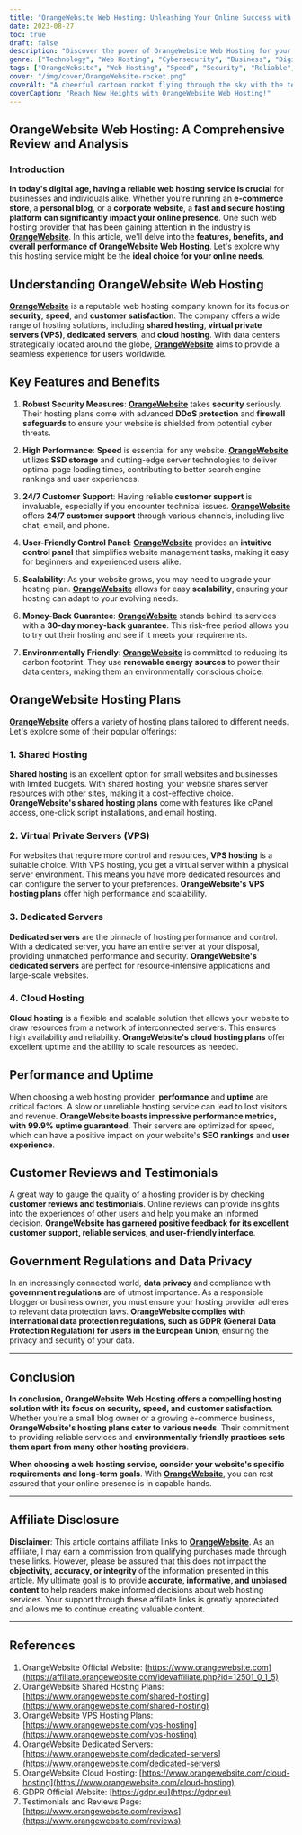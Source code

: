 ```yaml
---
title: "OrangeWebsite Web Hosting: Unleashing Your Online Success with Speed and Security"
date: 2023-08-27
toc: true
draft: false
description: "Discover the power of OrangeWebsite Web Hosting for your online ventures - fast, secure, and reliable solutions for all your website needs."
genre: ["Technology", "Web Hosting", "Cybersecurity", "Business", "Digital Services", "Website Management", "Internet", "E-commerce", "Cloud Hosting", "Server Hosting"]
tags: ["OrangeWebsite", "Web Hosting", "Speed", "Security", "Reliable", "Customer Support", "Control Panel", "Scalability", "Cloud Hosting", "VPS Hosting", "Dedicated Servers", "SSD Storage", "Data Protection", "GDPR", "Environmentally Friendly", "Renewable Energy", "Online Presence", "SEO Rankings", "User Experience", "Best Web Hosting Services", "Secure Hosting Solutions", "Top Hosting Providers", "Environmentally Conscious Hosting", "Website Hosting for Businesses", "Choosing the Right Hosting Plan", "OrangeWebsite Reviews", "Web Hosting Benefits", "Online Success Factors", "Fast Loading Websites"]
cover: "/img/cover/OrangeWebsite-rocket.png"
coverAlt: "A cheerful cartoon rocket flying through the sky with the text 'OrangeWebsite' on its side, symbolizing the speedy and secure hosting experience."
coverCaption: "Reach New Heights with OrangeWebsite Web Hosting!"
---
```


## OrangeWebsite Web Hosting: A Comprehensive Review and Analysis

### **Introduction**

**In today's digital age, having a reliable web hosting service is crucial** for businesses and individuals alike. Whether you're running an **e-commerce store**, a **personal blog**, or a **corporate website**, a **fast and secure hosting platform can significantly impact your online presence**. One such web hosting provider that has been gaining attention in the industry is [**OrangeWebsite**](https://affiliate.orangewebsite.com/idevaffiliate.php?id=12501_0_1_5). In this article, we'll delve into the **features, benefits, and overall performance of OrangeWebsite Web Hosting**. Let's explore why this hosting service might be the **ideal choice for your online needs**.



## Understanding **OrangeWebsite Web Hosting**

[**OrangeWebsite**](https://affiliate.orangewebsite.com/idevaffiliate.php?id=12501_0_1_5) is a reputable web hosting company known for its focus on **security**, **speed**, and **customer satisfaction**. The company offers a wide range of hosting solutions, including **shared hosting**, **virtual private servers (VPS)**, **dedicated servers**, and **cloud hosting**. With data centers strategically located around the globe, [**OrangeWebsite**](https://affiliate.orangewebsite.com/idevaffiliate.php?id=12501_0_1_5) aims to provide a seamless experience for users worldwide.

## **Key Features and Benefits**

1. **Robust Security Measures**: [**OrangeWebsite**](https://affiliate.orangewebsite.com/idevaffiliate.php?id=12501_0_1_5) takes **security** seriously. Their hosting plans come with advanced **DDoS protection** and **firewall safeguards** to ensure your website is shielded from potential cyber threats.

2. **High Performance**: **Speed** is essential for any website. [**OrangeWebsite**](https://affiliate.orangewebsite.com/idevaffiliate.php?id=12501_0_1_5) utilizes **SSD storage** and cutting-edge server technologies to deliver optimal page loading times, contributing to better search engine rankings and user experiences.

3. **24/7 Customer Support**: Having reliable **customer support** is invaluable, especially if you encounter technical issues. [**OrangeWebsite**](https://affiliate.orangewebsite.com/idevaffiliate.php?id=12501_0_1_5) offers **24/7 customer support** through various channels, including live chat, email, and phone.

4. **User-Friendly Control Panel**: [**OrangeWebsite**](https://affiliate.orangewebsite.com/idevaffiliate.php?id=12501_0_1_5) provides an **intuitive control panel** that simplifies website management tasks, making it easy for beginners and experienced users alike.

5. **Scalability**: As your website grows, you may need to upgrade your hosting plan. [**OrangeWebsite**](https://affiliate.orangewebsite.com/idevaffiliate.php?id=12501_0_1_5) allows for easy **scalability**, ensuring your hosting can adapt to your evolving needs.

6. **Money-Back Guarantee**: [**OrangeWebsite**](https://affiliate.orangewebsite.com/idevaffiliate.php?id=12501_0_1_5) stands behind its services with a **30-day money-back guarantee**. This risk-free period allows you to try out their hosting and see if it meets your requirements.

7. **Environmentally Friendly**: [**OrangeWebsite**](https://affiliate.orangewebsite.com/idevaffiliate.php?id=12501_0_1_5) is committed to reducing its carbon footprint. They use **renewable energy sources** to power their data centers, making them an environmentally conscious choice.

## **OrangeWebsite Hosting Plans**

[**OrangeWebsite**](https://affiliate.orangewebsite.com/idevaffiliate.php?id=12501_0_1_5) offers a variety of hosting plans tailored to different needs. Let's explore some of their popular offerings:

### 1. **Shared Hosting**

**Shared hosting** is an excellent option for small websites and businesses with limited budgets. With shared hosting, your website shares server resources with other sites, making it a cost-effective choice. **OrangeWebsite's shared hosting plans** come with features like cPanel access, one-click script installations, and email hosting.

### 2. **Virtual Private Servers (VPS)**

For websites that require more control and resources, **VPS hosting** is a suitable choice. With VPS hosting, you get a virtual server within a physical server environment. This means you have more dedicated resources and can configure the server to your preferences. **OrangeWebsite's VPS hosting plans** offer high performance and scalability.

### 3. **Dedicated Servers**

**Dedicated servers** are the pinnacle of hosting performance and control. With a dedicated server, you have an entire server at your disposal, providing unmatched performance and security. **OrangeWebsite's dedicated servers** are perfect for resource-intensive applications and large-scale websites.

### 4. **Cloud Hosting**

**Cloud hosting** is a flexible and scalable solution that allows your website to draw resources from a network of interconnected servers. This ensures high availability and reliability. **OrangeWebsite's cloud hosting plans** offer excellent uptime and the ability to scale resources as needed.



## **Performance and Uptime**

When choosing a web hosting provider, **performance** and **uptime** are critical factors. A slow or unreliable hosting service can lead to lost visitors and revenue. **OrangeWebsite boasts impressive performance metrics, with 99.9% uptime guaranteed**. Their servers are optimized for speed, which can have a positive impact on your website's **SEO rankings** and **user experience**.

## **Customer Reviews and Testimonials**

A great way to gauge the quality of a hosting provider is by checking **customer reviews and testimonials**. Online reviews can provide insights into the experiences of other users and help you make an informed decision. **OrangeWebsite has garnered positive feedback for its excellent customer support, reliable services, and user-friendly interface**.

## **Government Regulations and Data Privacy**

In an increasingly connected world, **data privacy** and compliance with **government regulations** are of utmost importance. As a responsible blogger or business owner, you must ensure your hosting provider adheres to relevant data protection laws. **OrangeWebsite complies with international data protection regulations, such as GDPR (General Data Protection Regulation) for users in the European Union**, ensuring the privacy and security of your data.

______

## **Conclusion**

**In conclusion, OrangeWebsite Web Hosting offers a compelling hosting solution with its focus on security, speed, and customer satisfaction**. Whether you're a small blog owner or a growing e-commerce business, **OrangeWebsite's hosting plans cater to various needs**. Their commitment to providing reliable services and **environmentally friendly practices sets them apart from many other hosting providers**.

**When choosing a web hosting service, consider your website's specific requirements and long-term goals**. With [**OrangeWebsite**](https://affiliate.orangewebsite.com/idevaffiliate.php?id=12501_0_1_5), you can rest assured that your online presence is in capable hands.


______

## **Affiliate Disclosure**

**Disclaimer**: This article contains affiliate links to [**OrangeWebsite**](https://affiliate.orangewebsite.com/idevaffiliate.php?id=12501_0_1_5). As an affiliate, I may earn a commission from qualifying purchases made through these links. However, please be assured that this does not impact the **objectivity, accuracy, or integrity** of the information presented in this article. My ultimate goal is to provide **accurate, informative, and unbiased content** to help readers make informed decisions about web hosting services. Your support through these affiliate links is greatly appreciated and allows me to continue creating valuable content.

______

## References

1. OrangeWebsite Official Website: [https://www.orangewebsite.com](https://affiliate.orangewebsite.com/idevaffiliate.php?id=12501_0_1_5)
2. OrangeWebsite Shared Hosting Plans: [https://www.orangewebsite.com/shared-hosting](https://www.orangewebsite.com/shared-hosting)
3. OrangeWebsite VPS Hosting Plans: [https://www.orangewebsite.com/vps-hosting](https://www.orangewebsite.com/vps-hosting)
4. OrangeWebsite Dedicated Servers: [https://www.orangewebsite.com/dedicated-servers](https://www.orangewebsite.com/dedicated-servers)
5. OrangeWebsite Cloud Hosting: [https://www.orangewebsite.com/cloud-hosting](https://www.orangewebsite.com/cloud-hosting)
6. GDPR Official Website: [https://gdpr.eu](https://gdpr.eu)
7. Testimonials and Reviews Page: [https://www.orangewebsite.com/reviews](https://www.orangewebsite.com/reviews)

